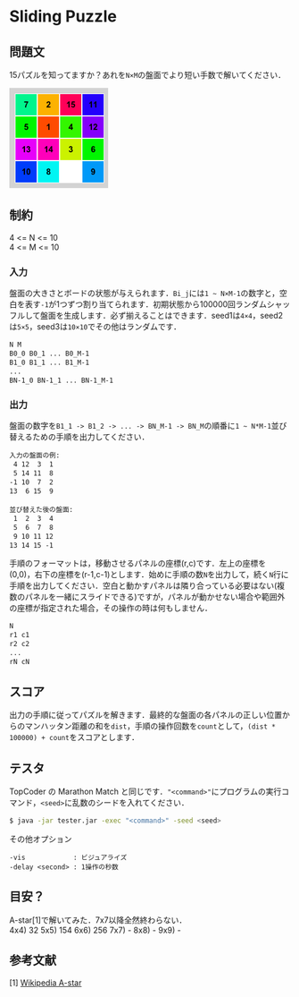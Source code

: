 # Sliding Puzzle

## 問題文
15パズルを知ってますか？あれを```N×M```の盤面でより短い手数で解いてください．  
  
![1.gif](image/4x4.gif)

## 制約
4 <= N <= 10  
4 <= M <= 10  

### 入力
盤面の大きさとボードの状態が与えられます．```Bi_j```には```1 ~ N×M-1```の数字と，空白を表す```-1```が1つずつ割り当てられます．初期状態から100000回ランダムシャッフルして盤面を生成します．必ず揃えることはできます．seed1は```4×4```，seed2は```5×5```，seed3は```10×10```でその他はランダムです．
```
N M
B0_0 B0_1 ... B0_M-1
B1_0 B1_1 ... B1_M-1
...
BN-1_0 BN-1_1 ... BN-1_M-1
```

### 出力
盤面の数字を```B1_1 -> B1_2 -> ... -> BN_M-1 -> BN_M```の順番に```1 ~ N*M-1```並び替えるための手順を出力してください．
```
入力の盤面の例:
 4 12  3  1
 5 14 11  8
-1 10  7  2
13  6 15  9

並び替えた後の盤面:
 1  2  3  4
 5  6  7  8
 9 10 11 12
13 14 15 -1
```

手順のフォーマットは，移動させるパネルの座標(r,c)です．左上の座標を(0,0)，右下の座標を(r-1,c-1)とします．始めに手順の数```N```を出力して，続く```N```行に手順を出力してください．空白と動かすパネルは隣り合っている必要はない(複数のパネルを一緒にスライドできる)ですが，パネルが動かせない場合や範囲外の座標が指定された場合，その操作の時は何もしません．
```
N
r1 c1
r2 c2
...
rN cN
```

## スコア
出力の手順に従ってパズルを解きます．最終的な盤面の各パネルの正しい位置からのマンハッタン距離の和を```dist```，手順の操作回数を```count```として，```(dist * 100000) + count```をスコアとします．

## テスタ
TopCoder の Marathon Match と同じです．```"<command>"```にプログラムの実行コマンド，```<seed>```に乱数のシードを入れてください．
```sh
$ java -jar tester.jar -exec "<command>" -seed <seed>
```
その他オプション
```
-vis            : ビジュアライズ
-delay <second> : 1操作の秒数
```

## 目安？
A-star[1]で解いてみた．7x7以降全然終わらない．  
4x4) 32
5x5) 154
6x6) 256
7x7) -
8x8) -
9x9) -

##  参考文献
[1] [Wikipedia A-star](https://ja.wikipedia.org/wiki/A*)
